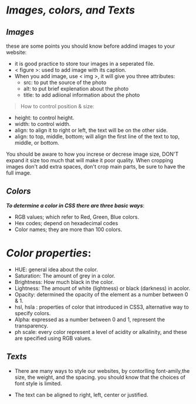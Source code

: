 # *Images, colors, and Texts*
 ## *Images*
 these are some points you should know before addind images to your website:
 - it is good practice to store tour images in a seperated file.
 - < figure >: used to add image with its caption.
 - When you add image, use < img >, it will give you three attributes:
   - src: to put the source of the photo
   - alt: to put brief explenation about the photo
   - title: to add adiional information about the photo

> How to control position & size:
- height: to control height.
-  width: to control width.
-  align: to align it to right or left, the text will be on the other side.
- align: to top, middle, bottom; will align the first line of the text to top, middle, or bottom.
 
 You should be aware to how you increse or decrese image size, DON'T expand it size too much that will make it poor quality. When cropping images don't add extra spaces, don't crop main parts, be sure to have the full image.

## *Colors*
***To determine a color in CSS there are three basic ways***:
-	RGB values; which refer to Red, Green, Blue colors.
-	Hex codes; depend on hexadecimal codes 
-	Color names; they are more than 100 colors.

# ***Color properties***:
-	HUE: general idea about the color.
-	Saturation: The amount of grey in a color.
-	Brightness: How much black in the color.
-	Lightness: The amount of white (lightness) or black (darkness) in acolor.
-	Opacity: determined the opacity of the element as a number between 0 & 1.
-	hsl, hsla : properties of color that introduced in CSS3, alternative way to specify colors. 
-	Alpha: expressed as a number between 0 and 1, represent the transparency. 
-	ph scale: every color  represent  a  level of acidity or alkalinity, and these are specified using RGB values.

## *Texts*
- There are many ways to style our websites, by contorlling font-amily,the size, the weight, and the spacing. you should know that the choices of font style is limited. 

- The text can be aligned to right, left, center or justified.

